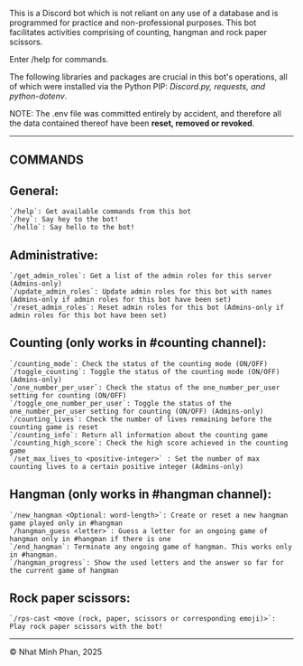This is a Discord bot which is not reliant on any use of a database and is programmed for practice and non-professional purposes.
This bot facilitates activities comprising of counting, hangman and rock paper scissors.

Enter /help for commands.

The following libraries and packages are crucial in this bot's operations, all of which were installed via the Python PIP:
_Discord.py, requests, and python-dotenv_.

NOTE: The .env file was committed entirely by accident, and therefore all the data contained thereof have been **reset, removed or revoked**.

__________________________________________________________________________________________
## COMMANDS
## General:
    `/help`: Get available commands from this bot
    `/hey`: Say hey to the bot!
    `/hello`: Say hello to the bot!
    
## Administrative:
    `/get_admin_roles`: Get a list of the admin roles for this server (Admins-only)
    `/update_admin_roles`: Update admin roles for this bot with names (Admins-only if admin roles for this bot have been set)
    `/reset_admin_roles`: Reset admin roles for this bot (Admins-only if admin roles for this bot have been set)
    
## Counting (only works in #counting channel):
    `/counting_mode`: Check the status of the counting mode (ON/OFF)
    `/toggle_counting`: Toggle the status of the counting mode (ON/OFF) (Admins-only)
    `/one_number_per_user`: Check the status of the one_number_per_user setting for counting (ON/OFF)
    `/toggle_one_number_per_user`: Toggle the status of the one_number_per_user setting for counting (ON/OFF) (Admins-only)
    `/counting_lives`: Check the number of lives remaining before the counting game is reset
    `/counting_info`: Return all information about the counting game
    `/counting_high_score`: Check the high score achieved in the counting game
    `/set_max_lives_to <positive-integer>` : Set the number of max counting lives to a certain positive integer (Admins-only)
    
## Hangman (only works in #hangman channel):
    `/new_hangman <Optional: word-length>`: Create or reset a new hangman game played only in #hangman
    `/hangman_guess <letter>`: Guess a letter for an ongoing game of hangman only in #hangman if there is one
    `/end_hangman`: Terminate any ongoing game of hangman. This works only in #hangman.
    `/hangman_progress`: Show the used letters and the answer so far for the current game of hangman
    
## Rock paper scissors:
    `/rps-cast <move (rock, paper, scissors or corresponding emoji)>`: Play rock paper scissors with the bot!
__________________________________________________________________________________________
© Nhat Minh Phan, 2025
